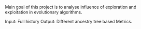 Main goal of this project is to analyse influence of exploration and exploitation in evolutionary algorithms.

Input: Full history
Output: Different ancestry tree based Metrics.